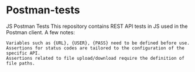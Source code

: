 # Postman-tests
JS Postman Tests
This repository contains REST API tests in JS used in the Postman client. A few notes:

    Variables such as {URL}, {USER}, {PASS} need to be defined before use.
    Assertions for status codes are tailored to the configuration of the specific API.
    Assertions related to file upload/download require the definition of file paths.
